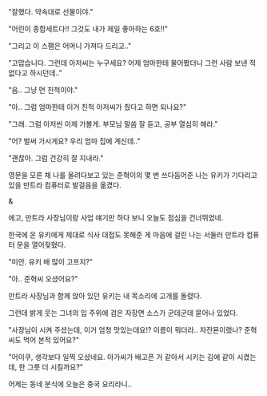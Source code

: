 "잘했다. 약속대로 선물이야."

"어린이 종합세트다!! 그것도 내가 제일 좋아하는 6호!!"

"그리고 이 스팸은 어머니 가져다 드리고.."

"고맙습니다. 그런데 아저씨는 누구세요? 어제 엄마한테 물어봤더니 그런 사람 보낸 적 없다고 하시던데.."

"음.. 그냥 먼 친척이야."

"아.. 그럼 엄마한테 이거 친척 아저씨가 줬다고 하면 되나요?"

"그래. 그럼 아저씬 이제 가볼게. 부모님 말씀 잘 듣고, 공부 열심히 해라."

"어? 벌써 가시게요? 우리 엄마 집에 계신데.."

"괜찮아. 그럼 건강히 잘 지내라." 

영문을 모른 채 나를 올려다보고 있는 준혁이의 몇 번 쓰다듬어준 나는 유키가 기다리고 있을 만트라 컴퓨터로 발걸음을 옮겼다.

&

에고, 만트라 사장님이랑 사업 얘기만 하다 보니 오늘도 점심을 건너뛰었네.

한국에 온 유키에게 제대로 식사 대접도 못해준 게 마음에 걸린 나는 서둘러 만트라 컴퓨터 문을 열어젖혔다.

"미안. 유키 배 많이 고프지?"

"아.. 준혁씨 오셨어요?"

만트라 사장님과 함께 앉아 있던 유키는 내 목소리에 고개를 돌렸다.

그런데 밝게 웃는 그녀의 입 주위에 검은 자장면 소스가 군데군데 묻어나 있었다. 

"사장님이 시켜 주셨는데, 이거 엄청 맛있는데요!? 이름이 뭐더라.. 자잔묜이랬나? 준혁씨도 먹어 본적 있어요?"

"어이쿠, 생각보다 일찍 오셨네요. 아가씨가 배고픈 거 같아서 시키는 김에 같이 시켰는데, 한 그릇 더 시킬까요?"

어제는 동네 분식에 오늘은 중국 요리라니..